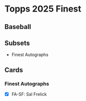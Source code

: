 # Topps 2025 Finest
## Baseball

## Subsets

- Finest Autographs

## Cards

### Finest Autographs
- [x] FA-SF: Sal Frelick<br>
